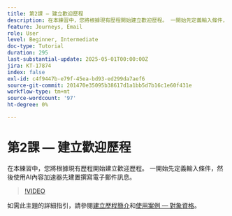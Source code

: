 ```yaml
---
title: 第2課 — 建立歡迎歷程
description: 在本練習中，您將根據現有歷程開始建立歡迎歷程。 一開始先定義輸入條件，然後使用AI內容加速器先建置撰寫電子郵件訊息。
feature: Journeys, Email
role: User
level: Beginner, Intermediate
doc-type: Tutorial
duration: 295
last-substantial-update: 2025-05-01T00:00:00Z
jira: KT-17874
index: false
exl-id: c4f9447b-e79f-45ea-bd93-ed299da7aef6
source-git-commit: 201470e35095b38617d1a1bb5d7b16c1e60f431e
workflow-type: tm+mt
source-wordcount: '97'
ht-degree: 0%

---
```


# 第2課 — 建立歡迎歷程

在本練習中，您將根據現有歷程開始建立歡迎歷程。 一開始先定義輸入條件，然後使用AI內容加速器先建置撰寫電子郵件訊息。

>[!VIDEO](https://video.tv.adobe.com/v/3457896/?learn=on&enablevpops)

如需此主題的詳細指引，請參閱[建立歷程簡介](/help/journeys/introduction-to-building-a-journey.md)和[使用案例 — 對象資格](/help/journeys/use-case-audience-qualification.md)。
